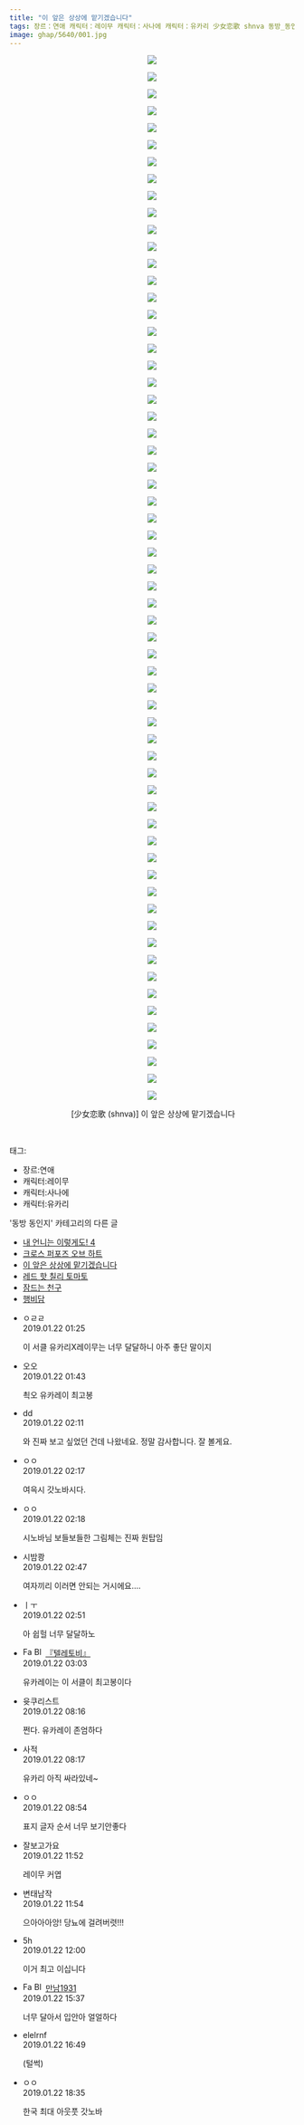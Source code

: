 ```yaml
---
title: "이 앞은 상상에 맡기겠습니다"
tags: 장르：연애 캐릭터：레이무 캐릭터：사나에 캐릭터：유카리 少女恋歌 shnva 동방_동인지
image: ghap/5640/001.jpg
---
```

<div class="article">
<p style="text-align: center; clear: none; float: none;"><img src="{{ site.nasurl }}/ghap/5640/001.jpg"/></p>
<p style="text-align: center; clear: none; float: none;"><img src="{{ site.nasurl }}/ghap/5640/002.jpg"/></p>
<p style="text-align: center; clear: none; float: none;"><img src="{{ site.nasurl }}/ghap/5640/003.jpg"/></p>
<p style="text-align: center; clear: none; float: none;"><img src="{{ site.nasurl }}/ghap/5640/004.jpg"/></p>
<p style="text-align: center; clear: none; float: none;"><img src="{{ site.nasurl }}/ghap/5640/005.jpg"/></p>
<p style="text-align: center; clear: none; float: none;"><img src="{{ site.nasurl }}/ghap/5640/006.jpg"/></p>
<p style="text-align: center; clear: none; float: none;"><img src="{{ site.nasurl }}/ghap/5640/007.jpg"/></p>
<p style="text-align: center; clear: none; float: none;"><img src="{{ site.nasurl }}/ghap/5640/008.jpg"/></p>
<p style="text-align: center; clear: none; float: none;"><img src="{{ site.nasurl }}/ghap/5640/009.jpg"/></p>
<p style="text-align: center; clear: none; float: none;"><img src="{{ site.nasurl }}/ghap/5640/010.jpg"/></p>
<p style="text-align: center; clear: none; float: none;"><img src="{{ site.nasurl }}/ghap/5640/011.jpg"/></p>
<p style="text-align: center; clear: none; float: none;"><img src="{{ site.nasurl }}/ghap/5640/012.jpg"/></p>
<p style="text-align: center; clear: none; float: none;"><img src="{{ site.nasurl }}/ghap/5640/013.jpg"/></p>
<p style="text-align: center; clear: none; float: none;"><img src="{{ site.nasurl }}/ghap/5640/014.jpg"/></p>
<p style="text-align: center; clear: none; float: none;"><img src="{{ site.nasurl }}/ghap/5640/015.jpg"/></p>
<p style="text-align: center; clear: none; float: none;"><img src="{{ site.nasurl }}/ghap/5640/016.jpg"/></p>
<p style="text-align: center; clear: none; float: none;"><img src="{{ site.nasurl }}/ghap/5640/017.jpg"/></p>
<p style="text-align: center; clear: none; float: none;"><img src="{{ site.nasurl }}/ghap/5640/018.jpg"/></p>
<p style="text-align: center; clear: none; float: none;"><img src="{{ site.nasurl }}/ghap/5640/019.jpg"/></p>
<p style="text-align: center; clear: none; float: none;"><img src="{{ site.nasurl }}/ghap/5640/020.jpg"/></p>
<p style="text-align: center; clear: none; float: none;"><img src="{{ site.nasurl }}/ghap/5640/021.jpg"/></p>
<p style="text-align: center; clear: none; float: none;"><img src="{{ site.nasurl }}/ghap/5640/022.jpg"/></p>
<p style="text-align: center; clear: none; float: none;"><img src="{{ site.nasurl }}/ghap/5640/023.jpg"/></p>
<p style="text-align: center; clear: none; float: none;"><img src="{{ site.nasurl }}/ghap/5640/024.jpg"/></p>
<p style="text-align: center; clear: none; float: none;"><img src="{{ site.nasurl }}/ghap/5640/025.jpg"/></p>
<p style="text-align: center; clear: none; float: none;"><img src="{{ site.nasurl }}/ghap/5640/026.jpg"/></p>
<p style="text-align: center; clear: none; float: none;"><img src="{{ site.nasurl }}/ghap/5640/027.jpg"/></p>
<p style="text-align: center; clear: none; float: none;"><img src="{{ site.nasurl }}/ghap/5640/028.jpg"/></p>
<p style="text-align: center; clear: none; float: none;"><img src="{{ site.nasurl }}/ghap/5640/029.jpg"/></p>
<p style="text-align: center; clear: none; float: none;"><img src="{{ site.nasurl }}/ghap/5640/030.jpg"/></p>
<p style="text-align: center; clear: none; float: none;"><img src="{{ site.nasurl }}/ghap/5640/031.jpg"/></p>
<p style="text-align: center; clear: none; float: none;"><img src="{{ site.nasurl }}/ghap/5640/032.jpg"/></p>
<p style="text-align: center; clear: none; float: none;"><img src="{{ site.nasurl }}/ghap/5640/033.jpg"/></p>
<p style="text-align: center; clear: none; float: none;"><img src="{{ site.nasurl }}/ghap/5640/034.jpg"/></p>
<p style="text-align: center; clear: none; float: none;"><img src="{{ site.nasurl }}/ghap/5640/035.jpg"/></p>
<p style="text-align: center; clear: none; float: none;"><img src="{{ site.nasurl }}/ghap/5640/036.jpg"/></p>
<p style="text-align: center; clear: none; float: none;"><img src="{{ site.nasurl }}/ghap/5640/037.jpg"/></p>
<p style="text-align: center; clear: none; float: none;"><img src="{{ site.nasurl }}/ghap/5640/038.jpg"/></p>
<p style="text-align: center; clear: none; float: none;"><img src="{{ site.nasurl }}/ghap/5640/039.jpg"/></p>
<p style="text-align: center; clear: none; float: none;"><img src="{{ site.nasurl }}/ghap/5640/040.jpg"/></p>
<p style="text-align: center; clear: none; float: none;"><img src="{{ site.nasurl }}/ghap/5640/041.jpg"/></p>
<p style="text-align: center; clear: none; float: none;"><img src="{{ site.nasurl }}/ghap/5640/042.jpg"/></p>
<p style="text-align: center; clear: none; float: none;"><img src="{{ site.nasurl }}/ghap/5640/043.jpg"/></p>
<p style="text-align: center; clear: none; float: none;"><img src="{{ site.nasurl }}/ghap/5640/044.jpg"/></p>
<p style="text-align: center; clear: none; float: none;"><img src="{{ site.nasurl }}/ghap/5640/045.jpg"/></p>
<p style="text-align: center; clear: none; float: none;"><img src="{{ site.nasurl }}/ghap/5640/046.jpg"/></p>
<p style="text-align: center; clear: none; float: none;"><img src="{{ site.nasurl }}/ghap/5640/047.jpg"/></p>
<p style="text-align: center; clear: none; float: none;"><img src="{{ site.nasurl }}/ghap/5640/048.jpg"/></p>
<p style="text-align: center; clear: none; float: none;"><img src="{{ site.nasurl }}/ghap/5640/049.jpg"/></p>
<p style="text-align: center; clear: none; float: none;"><img src="{{ site.nasurl }}/ghap/5640/050.jpg"/></p>
<p style="text-align: center; clear: none; float: none;"><img src="{{ site.nasurl }}/ghap/5640/051.jpg"/></p>
<p style="text-align: center; clear: none; float: none;"><img src="{{ site.nasurl }}/ghap/5640/052.jpg"/></p>
<p style="text-align: center; clear: none; float: none;"><img src="{{ site.nasurl }}/ghap/5640/053.jpg"/></p>
<p style="text-align: center; clear: none; float: none;"><img src="{{ site.nasurl }}/ghap/5640/054.jpg"/></p>
<p style="text-align: center; clear: none; float: none;"><img src="{{ site.nasurl }}/ghap/5640/055.jpg"/></p>
<p style="text-align: center; clear: none; float: none;"><img src="{{ site.nasurl }}/ghap/5640/056.jpg"/></p>
<p style="text-align: center; clear: none; float: none;"><img src="{{ site.nasurl }}/ghap/5640/057.jpg"/></p>
<p style="text-align: center; clear: none; float: none;"><img src="{{ site.nasurl }}/ghap/5640/058.jpg"/></p>
<p style="text-align: center; clear: none; float: none;"><img src="{{ site.nasurl }}/ghap/5640/059.jpg"/></p>
<p style="text-align: center; clear: none; float: none;"><img src="{{ site.nasurl }}/ghap/5640/060.jpg"/></p>
<p style="text-align: center; clear: none; float: none;"><img src="{{ site.nasurl }}/ghap/5640/061.jpg"/></p>
<p style="text-align: center; clear: none; float: none;"><img src="{{ site.nasurl }}/ghap/5640/062.jpg"/></p>
<p style="text-align: center; clear: none; float: none;"> [少女恋歌 (shnva)] 이 앞은 상상에 맡기겠습니다 </p>
<p><br/></p>
</div><div class="tagTrail">
<p>태그: </p>
<ul>
<li>장르:연애</li>
<li>캐릭터:레이무</li>
<li>캐릭터:사나에</li>
<li>캐릭터:유카리</li>
</ul>
</div><div class="another">
<p>'동방 동인지' 카테고리의 다른 글</p>
<ul>
<li><a href="/2019-01-23-ghap_5645">내 언니는 이렇게도! 4</a></li>
<li><a href="/2019-01-22-ghap_5641">크로스 퍼포즈 오브 하트</a></li>
<li><a href="/2019-01-22-ghap_5640">이 앞은 상상에 맡기겠습니다</a></li>
<li><a href="/2019-01-20-ghap_5631">레드 핫 칠리 토마토</a></li>
<li><a href="/2019-01-20-ghap_5630">잠드는 천구</a></li>
<li><a href="/2019-01-19-ghap_5629">행비담</a></li>
</ul>
</div><div class="comment">
<ul>
<li class="cb_thumb_off" id="comment15417046">
<div class="cb_comment_area">
<div class="cb_info_area">
<div class="cb_section">
<span class="cb_nick_name">ㅇㄹㄹ</span>
</div>
<div class="cb_section">
<span class="cb_date">2019.01.22 01:25 </span>
</div>
</div>
<div class="cb_dsc_comment">
<p class="cb_dsc">
											이 서클 유카리X레이무는 너무 달달하니 아주 좋단 말이지
										</p>
</div>
</div></li>
<li class="cb_thumb_off" id="comment15417061">
<div class="cb_comment_area">
<div class="cb_info_area">
<div class="cb_section">
<span class="cb_nick_name">오오</span>
</div>
<div class="cb_section">
<span class="cb_date">2019.01.22 01:43 </span>
</div>
</div>
<div class="cb_dsc_comment">
<p class="cb_dsc">
											쵝오 유카레이 최고봉
										</p>
</div>
</div></li>
<li class="cb_thumb_off" id="comment15417081">
<div class="cb_comment_area">
<div class="cb_info_area">
<div class="cb_section">
<span class="cb_nick_name">dd</span>
</div>
<div class="cb_section">
<span class="cb_date">2019.01.22 02:11 </span>
</div>
</div>
<div class="cb_dsc_comment">
<p class="cb_dsc">
											와 진짜 보고 싶었던 건데 나왔네요. 정말 감사합니다. 잘 볼게요.
										</p>
</div>
</div></li>
<li class="cb_thumb_off" id="comment15417088">
<div class="cb_comment_area">
<div class="cb_info_area">
<div class="cb_section">
<span class="cb_nick_name">ㅇㅇ</span>
</div>
<div class="cb_section">
<span class="cb_date">2019.01.22 02:17 </span>
</div>
</div>
<div class="cb_dsc_comment">
<p class="cb_dsc">
											여윽시 갓노바시다.
										</p>
</div>
</div></li>
<li class="cb_thumb_off" id="comment15417092">
<div class="cb_comment_area">
<div class="cb_info_area">
<div class="cb_section">
<span class="cb_nick_name">ㅇㅇ</span>
</div>
<div class="cb_section">
<span class="cb_date">2019.01.22 02:18 </span>
</div>
</div>
<div class="cb_dsc_comment">
<p class="cb_dsc">
											시노바님 보들보들한 그림체는 진짜 원탑임
										</p>
</div>
</div></li>
<li class="cb_thumb_off" id="comment15417108">
<div class="cb_comment_area">
<div class="cb_info_area">
<div class="cb_section">
<span class="cb_nick_name">시밤쾅</span>
</div>
<div class="cb_section">
<span class="cb_date">2019.01.22 02:47 </span>
</div>
</div>
<div class="cb_dsc_comment">
<p class="cb_dsc">
											여자끼리 이러면 안되는 거시에요....
										</p>
</div>
</div></li>
<li class="cb_thumb_off" id="comment15417117">
<div class="cb_comment_area">
<div class="cb_info_area">
<div class="cb_section">
<span class="cb_nick_name">ㅣㅜ</span>
</div>
<div class="cb_section">
<span class="cb_date">2019.01.22 02:51 </span>
</div>
</div>
<div class="cb_dsc_comment">
<p class="cb_dsc">
											아 쉽헐 너무 달달하노
										</p>
</div>
</div></li>
<li class="cb_thumb_off" id="comment15417119">
<div class="cb_comment_area">
<div class="cb_info_area">
<div class="cb_section">
<span class="cb_nick_name"><img alt="Favicon of https://18toby.tistory.com" height="16" onerror="this.onerror=null;this.parentNode.removeChild(this)" src="https://18toby.tistory.com/favicon.ico" width="16"/> <img alt="BlogIcon" height="16" onerror="this.parentNode.removeChild(this)" src="https://18toby.tistory.com/index.gif" width="16"/> <a href="https://18toby.tistory.com" onclick="return openLinkInNewWindow(this)">『텔레토비』</a></span>
</div>
<div class="cb_section">
<span class="cb_date">2019.01.22 03:03 </span>
</div>
</div>
<div class="cb_dsc_comment">
<p class="cb_dsc">
											유카레이는 이 서클이 최고봉이다
										</p>
</div>
</div></li>
<li class="cb_thumb_off" id="comment15417210">
<div class="cb_comment_area">
<div class="cb_info_area">
<div class="cb_section">
<span class="cb_nick_name">윳쿠리스트</span>
</div>
<div class="cb_section">
<span class="cb_date">2019.01.22 08:16 </span>
</div>
</div>
<div class="cb_dsc_comment">
<p class="cb_dsc">
											쩐다. 유카레이 존엄하다
										</p>
</div>
</div></li>
<li class="cb_thumb_off" id="comment15417211">
<div class="cb_comment_area">
<div class="cb_info_area">
<div class="cb_section">
<span class="cb_nick_name">사적</span>
</div>
<div class="cb_section">
<span class="cb_date">2019.01.22 08:17 </span>
</div>
</div>
<div class="cb_dsc_comment">
<p class="cb_dsc">
											유카리 아직 싸라있네~
										</p>
</div>
</div></li>
<li class="cb_thumb_off" id="comment15417225">
<div class="cb_comment_area">
<div class="cb_info_area">
<div class="cb_section">
<span class="cb_nick_name">ㅇㅇ</span>
</div>
<div class="cb_section">
<span class="cb_date">2019.01.22 08:54 </span>
</div>
</div>
<div class="cb_dsc_comment">
<p class="cb_dsc">
											표지 글자 순서 너무 보기안좋다
										</p>
</div>
</div></li>
<li class="cb_thumb_off" id="comment15417361">
<div class="cb_comment_area">
<div class="cb_info_area">
<div class="cb_section">
<span class="cb_nick_name">잘보고가요</span>
</div>
<div class="cb_section">
<span class="cb_date">2019.01.22 11:52 </span>
</div>
</div>
<div class="cb_dsc_comment">
<p class="cb_dsc">
											레이무 커엽
										</p>
</div>
</div></li>
<li class="cb_thumb_off" id="comment15417362">
<div class="cb_comment_area">
<div class="cb_info_area">
<div class="cb_section">
<span class="cb_nick_name">변태남작</span>
</div>
<div class="cb_section">
<span class="cb_date">2019.01.22 11:54 </span>
</div>
</div>
<div class="cb_dsc_comment">
<p class="cb_dsc">
											으아아아앙! 당뇨에 걸려버렷!!!
										</p>
</div>
</div></li>
<li class="cb_thumb_off" id="comment15417367">
<div class="cb_comment_area">
<div class="cb_info_area">
<div class="cb_section">
<span class="cb_nick_name">5h</span>
</div>
<div class="cb_section">
<span class="cb_date">2019.01.22 12:00 </span>
</div>
</div>
<div class="cb_dsc_comment">
<p class="cb_dsc">
											이거 최고 이십니다
										</p>
</div>
</div></li>
<li class="cb_thumb_off" id="comment15417487">
<div class="cb_comment_area">
<div class="cb_info_area">
<div class="cb_section">
<span class="cb_nick_name"><img alt="Favicon of https://bep1931.tistory.com" height="16" onerror="this.onerror=null;this.parentNode.removeChild(this)" src="https://bep1931.tistory.com/favicon.ico" width="16"/> <img alt="BlogIcon" height="16" onerror="this.parentNode.removeChild(this)" src="https://bep1931.tistory.com/index.gif" width="16"/> <a href="https://bep1931.tistory.com" onclick="return openLinkInNewWindow(this)">만남1931</a></span>
</div>
<div class="cb_section">
<span class="cb_date">2019.01.22 15:37 </span>
</div>
</div>
<div class="cb_dsc_comment">
<p class="cb_dsc">
											너무 달아서 입안아 얼얼하다
										</p>
</div>
</div></li>
<li class="cb_thumb_off" id="comment15417537">
<div class="cb_comment_area">
<div class="cb_info_area">
<div class="cb_section">
<span class="cb_nick_name">elelrnf</span>
</div>
<div class="cb_section">
<span class="cb_date">2019.01.22 16:49 </span>
</div>
</div>
<div class="cb_dsc_comment">
<p class="cb_dsc">
											(털썩)
										</p>
</div>
</div></li>
<li class="cb_thumb_off" id="comment15417613">
<div class="cb_comment_area">
<div class="cb_info_area">
<div class="cb_section">
<span class="cb_nick_name">ㅇㅇ</span>
</div>
<div class="cb_section">
<span class="cb_date">2019.01.22 18:35 </span>
</div>
</div>
<div class="cb_dsc_comment">
<p class="cb_dsc">
											한국 최대 아웃풋 갓노바
										</p>
</div>
</div></li>
</ul>
</div>